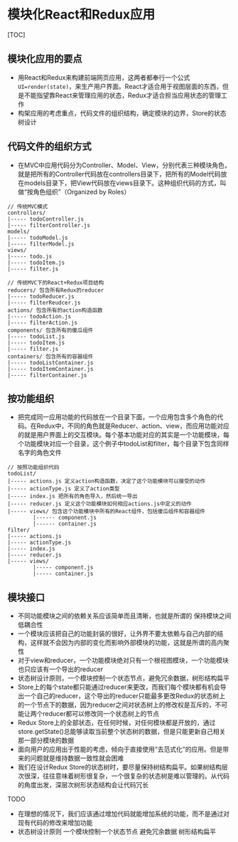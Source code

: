 # 模块化React和Redux应用

[TOC]

## 模块化应用的要点
* 用React和Redux来构建前端网页应用，这两者都奉行一个公式`UI=render(state)`，来生产用户界面。React才适合用于视图层面的东西，但是不能指望靠React来管理应用的状态，Redux才适合担当应用状态的管理工作
* 构架应用的考虑重点，代码文件的组织结构，确定模块的边界，Store的状态树设计

## 代码文件的组织方式
* 在MVC中应用代码分为Controller、Model、View，分别代表三种模块角色，就是把所有的Controller代码放在controllers目录下，把所有的Model代码放在models目录下，把View代码放在views目录下。这种组织代码的方式，叫做“按角色组织”（Organized by Roles）

```
// 传统MVC模式
controllers/
|----- todoController.js
|----- filterController.js
models/
|----- todoModel.js
|----- filterModel.js
views/
|----- todo.js
|----- todoItem.js
|----- filter.js
```
```
// 传统MVC下的React+Redux项目结构
reducers/ 包含所有Redux的reducer
|----- todoReducer.js
|----- filterReudcer.js
actions/ 包含所有的action构造函数
|----- todoAction.js
|----- filterAction.js
components/ 包含所有的傻瓜组件
|----- todoList.js
|----- todoItem.js
|----- filter.js
containers/ 包含所有的容器组件
|----- todoListContainer.js
|----- todoItemContainer.js
|----- filterContainer.js
```

## 按功能组织
* 把完成同一应用功能的代码放在一个目录下面，一个应用包含多个角色的代码。在Redux中，不同的角色就是Reducer、action、view，而应用功能对应的就是用户界面上的交互模块。每个基本功能对应的其实是一个功能模块，每个功能模块对应一个目录，这个例子中todoList和filter，每个目录下包含同样名字的角色文件

```
// 按照功能组织代码
todoList/
|----- actions.js 定义action构造函数，决定了这个功能模块可以接受的动作
|----- actionType.js 定义了action类型
|----- index.js 把所有的角色导入，然后统一导出
|----- reducer.js 定义这个功能模块如何相应actions.js中定义的动作
|----- views/ 包含这个功能模块中所有的React组件，包括傻瓜组件和容器组件
        |------ component.js
        |------ container.js
filter/
|----- actions.js
|----- actionType.js
|----- index.js
|----- reducer.js
|----- views/
        |----- component.js
        |----- container.js    
```

## 模块接口
* 不同功能模块之间的依赖关系应该简单而且清晰，也就是所谓的 保持模块之间低耦合性
* 一个模块应该把自己的功能封装的很好，让外界不要太依赖与自己内部的结构，这样就不会因为内部的变化而影响外部模块的功能，这就是所谓的高内聚性
* 对于view和reducer，一个功能模块绝对只有一个根视图模块，一个功能模块也只应该有一个导出的reducer
* 状态树设计原则，一个模块控制一个状态节点，避免冗余数据，树形结构扁平
* Store上的每个state都只能通过reducer来更改，而我们每个模块都有机会导出一个自己的reducer，这个导出的reducer只能最多更改Redux的状态树上的一个节点下的数据，因为reducer之间对状态树上的修改权是互斥的，不可能让两个reducer都可以修改同一个状态树上的节点
* Redux Store上的全部状态，在任何时候，对任何模块都是开放的，通过store.getState()总能够读取当前整个状态树的数据，但是只能更新自己相关那一部分模块的数据
* 面向用户的应用出于性能的考虑，倾向于直接使用“去范式化”的应用。但是带来的问题就是维持数据一致性就会困难
* 我们在设计Redux Store的状态树时，要尽量保持树结构扁平。如果树结构层次很深，往往意味着树形很复杂，一个很复杂的状态树是难以管理的。从代码的角度出发，深层次树形状态结构会让代码冗长

TODO

* 在理想的情况下，我们应该通过增加代码就能增加系统的功能，而不是通过对现有代码的修改来增加功能
* 状态树设计原则
    一个模块控制一个状态节点
    避免冗余数据
    树形结构扁平


